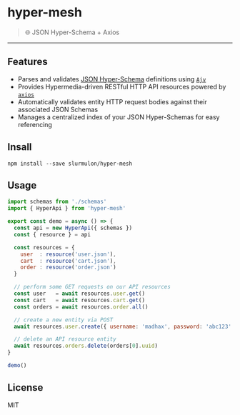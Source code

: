 # hyper-mesh
> :globe_with_meridians: JSON Hyper-Schema + Axios
---

## Features

- Parses and validates [JSON Hyper-Schema](https://tools.ietf.org/html/draft-wright-json-schema-hyperschema-00) definitions using [`Ajv`](https://www.npmjs.com/package/ajv)
- Provides Hypermedia-driven RESTful HTTP API resources powered by [`axios`](https://www.npmjs.com/package/axios)
- Automatically validates entity HTTP request bodies against their associated JSON Schemas
- Manages a centralized index of your JSON Hyper-Schemas for easy referencing

## Insall

`npm install --save slurmulon/hyper-mesh`

## Usage

```js
import schemas from './schemas'
import { HyperApi } from 'hyper-mesh'

export const demo = async () => {
  const api = new HyperApi({ schemas })
  const { resource } = api

  const resources = {
    user  : resource('user.json'),
    cart  : resource('cart.json'),
    order : resource('order.json')
  }

  // perform some GET requests on our API resources
  const user   = await resources.user.get()
  const cart   = await resources.cart.get()
  const orders = await resources.order.all()

  // create a new entity via POST
  await resources.user.create({ username: 'madhax', password: 'abc123' })

  // delete an API resource entity
  await resources.orders.delete(orders[0].uuid)
}

demo()
```

## License

MIT
